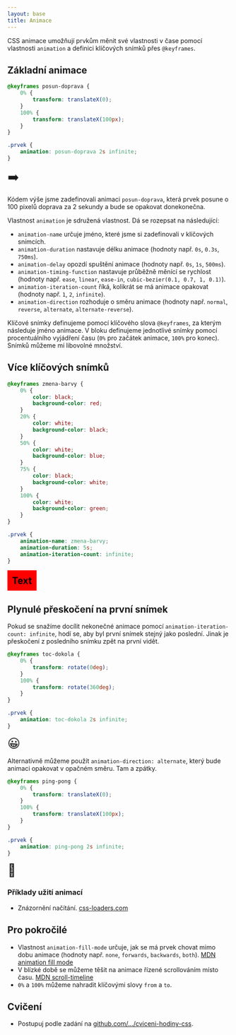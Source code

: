 ```yaml
---
layout: base
title: Animace
---
```


CSS animace umožňují prvkům měnit své vlastnosti v čase pomocí vlastnosti `animation` a definici klíčových snímků přes `@keyframes`.

## Základní animace

```css
@keyframes posun-doprava {
	0% {
		transform: translateX(0);
	}
	100% {
		transform: translateX(100px);
	}
}

.prvek {
	animation: posun-doprava 2s infinite;
}
```

<style>
@keyframes posun-doprava {
	0% {
		transform: translateX(0);
	}
	100% {
		transform: translateX(2em);
	}
}
</style>
<div style="font-size: 2em; animation: posun-doprava 2s infinite;">➡️</div>

Kódem výše jsme zadefinovali animaci `posun-doprava`, která prvek posune o 100 pixelů doprava za 2 sekundy a bude se opakovat donekonečna.

Vlastnost `animation` je sdružená vlastnost. Dá se rozepsat na následující:

- `animation-name` určuje jméno, které jsme si zadefinovali v klíčových snímcích.
- `animation-duration` nastavuje délku animace (hodnoty např. `0s`, `0.3s`, `750ms`).
- `animation-delay` opozdí spuštění animace (hodnoty např. `0s`, `1s`, `500ms`).
- `animation-timing-function` nastavuje průběžně měnící se rychlost (hodnoty např. `ease`, `linear`, `ease-in`, `cubic-bezier(0.1, 0.7, 1, 0.1)`).
- `animation-iteration-count` říká, kolikrát se má animace opakovat (hodnoty např. `1`, `2`, `infinite`).
- `animation-direction` rozhoduje o směru animace (hodnoty např. `normal`, `reverse`, `alternate`, `alternate-reverse`).

Klíčové snímky definujeme pomocí klíčového slova `@keyframes`, za kterým následuje jméno animace. V bloku definujeme jednotlivé snímky pomocí procentuálního vyjádření času (`0%` pro začátek animace, `100%` pro konec). Snímků můžeme mí libovolné množství.

## Více klíčových snímků

```css
@keyframes zmena-barvy {
	0% {
		color: black;
		background-color: red;
	}
	20% {
		color: white;
		background-color: black;
	}
	50% {
		color: white;
		background-color: blue;
	}
	75% {
		color: black;
		background-color: white;
	}
	100% {
		color: white;
		background-color: green;
	}
}

.prvek {
	animation-name: zmena-barvy;
	animation-duration: 5s;
	animation-iteration-count: infinite;
}
```

<style>
@keyframes zmena-barvy {
	0% {
		color: black;
		background-color: red;
	}
	20% {
		color: white;
		background-color: black;
	}
	50% {
		color: white;
		background-color: blue;
	}
	75% {
		color: black;
		background-color: white;
	}
	100% {
		color: white;
		background-color: green;
	}
}
</style>
<div style="font-size: 1.5em; animation: zmena-barvy 5s infinite; display: inline-block; padding: 0.5em; font-weight: bold;">Text</div>

## Plynulé přeskočení na první snímek

Pokud se snažíme docílit nekonečné animace pomocí `animation-iteration-count: infinite`, hodí se, aby byl první snímek stejný jako poslední. Jinak je přeskočení z posledního snímku zpět na první vidět.

```css
@keyframes toc-dokola {
	0% {
		transform: rotate(0deg);
	}
	100% {
		transform: rotate(360deg);
	}
}

.prvek {
	animation: toc-dokola 2s infinite;
}
```

<style>
@keyframes toc-dokola {
	0% {
		transform: rotate(0deg);
	}
	100% {
		transform: rotate(360deg);
	}
}
</style>
<div style="font-size: 2em; animation: toc-dokola 2s infinite; display: inline-block;">😀</div>

Alternativně můžeme použít `animation-direction: alternate`, který bude animaci opakovat v opačném směru. Tam a zpátky.

```css
@keyframes ping-pong {
	0% {
		transform: translateX(0);
	}
	100% {
		transform: translateX(100px);
	}
}

.prvek {
	animation: ping-pong 2s infinite;
}
```

<style>
@keyframes ping-pong {
	0% {
		transform: translateX(0);
	}
	100% {
		transform: translateX(2em);
	}
}
</style>
<div style="font-size: 2em; animation: ping-pong 2s infinite alternate; display: inline-block;">🍄</div>

### Příklady užití animací

- Znázornění načítání. [css-loaders.com](https://css-loaders.com/)

## Pro pokročilé

- Vlastnost `animation-fill-mode` určuje, jak se má prvek chovat mimo dobu animace (hodnoty např. `none`, `forwards`, `backwards`, `both`). [MDN animation fill mode](https://developer.mozilla.org/en-US/docs/Web/CSS/animation-fill-mode)
- V blízké době se můžeme těšit na animace řízené scrollováním místo času. [MDN scroll-timeline](https://developer.mozilla.org/en-US/docs/Web/CSS/scroll-timeline)
- `0%` a `100%` můžeme nahradit klíčovými slovy `from` a `to`.

## Cvičení

- Postupuj podle zadání na [github.com/…/cviceni-hodiny-css](https://github.com/Czechitas-podklady-WEB/cviceni-hodiny-css).
